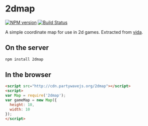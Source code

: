 # 2dmap

[![NPM version](https://badge.fury.io/js/2dmap.svg)](http://badge.fury.io/js/2dmap)
[![Build Status](https://travis-ci.org/jeffcarp/2dmap.svg?branch=master)](https://travis-ci.org/jeffcarp/2dmap)

A simple coordinate map for use in 2d games. Extracted from [vida](https://github.com/jeffcarp/vida).

## On the server

```bash
npm install 2dmap
```

## In the browser

```html
<script src="http://cdn.partywavejs.org/2dmap"></script>
<script>
var Map = require('2dmap');
var gameMap = new Map({
  height: 10,
  width: 10
});
</script>
```
